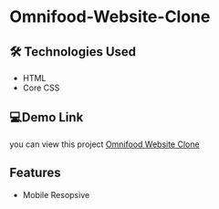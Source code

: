 # Omnifood-Website-Clone

## 🛠 Technologies Used
- HTML
- Core CSS 

## 💻Demo Link 

 you can view this project [Omnifood Website Clone](https://varamrale.github.io/Omnifood-Website-Clone/)

## Features
- Mobile Resopsive

